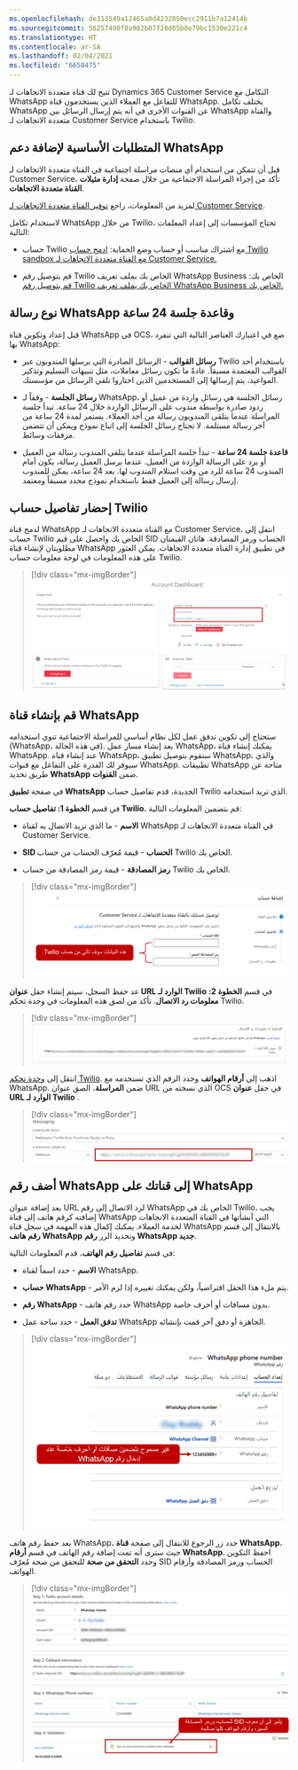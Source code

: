 ```yaml
---
ms.openlocfilehash: de313549a12465a0d4232850ecc2911b7a12414b
ms.sourcegitcommit: 58257490f8a982b07f28d85b8e79bc1530e221c4
ms.translationtype: HT
ms.contentlocale: ar-SA
ms.lasthandoff: 02/04/2021
ms.locfileid: "6658475"
---
```

تتيح لك قناة متعددة الاتجاهات لـ Dynamics 365 Customer Service التكامل مع WhatsApp للتفاعل مع العملاء الذين يستخدمون قناة WhatsApp. يختلف تكامل WhatsApp عن القنوات الأخرى في أنه يتم إرسال الرسائل بين WhatsApp والقناة متعددة الاتجاهات لـ Customer Service باستخدام Twilio.

## <a name="prerequisites-for-adding-whatsapp-support"></a>المتطلبات الأساسية لإضافة دعم WhatsApp

قبل أن تتمكن من استخدام أي منصات مراسلة اجتماعية في القناة متعددة الاتجاهات لـ Customer Service، تأكد من إجراء المراسلة الاجتماعية من خلال صفحة **إدارة مثيلات القناة متعددة الاتجاهات**.

لمزيد من المعلومات، راجع [توفير القناة متعددة الاتجاهات لـ Customer Service](https://docs.microsoft.com/dynamics365/omnichannel/administrator/omnichannel-provision-license#provision-omnichannel-for-customer-service-application/?azure-portal=true).

لاستخدام تكامل WhatsApp من خلال Twilio، تحتاج المؤسسات إلى إعداد المعلمات التالية:

- حساب Twilio مع اشتراك مناسب أو حساب وضع الحماية: [ادمج حساب Twilio sandbox مع القناة متعددة الاتجاهات لـ Customer Service.](https://docs.microsoft.com/dynamics365/omnichannel/administrator/configure-whatsapp-channel#integrate-a-twilio-sandbox-account-with-omnichannel-for-customer-service/?azure-portal=true)

- قم بتوصيل رقم Twilio الخاص بك بملف تعريف WhatsApp Business الخاص بك: [قم بتوصيل رقم Twilio الخاص بك بملف تعريف WhatsApp Business الخاص بك.](https://www.twilio.com/docs/whatsapp/tutorial/connect-number-business-profile/?azure-portal=true)

## <a name="whatsapp-message-type-and-24-hours-session-rule"></a>نوع رسالة WhatsApp وقاعدة جلسة 24 ساعة

قبل إعداد وتكوين قناة WhatsApp في OCS، ضع في اعتبارك العناصر التالية التي تنفرد بها WhatsApp:

- **رسائل القوالب** - الرسائل الصادرة التي يرسلها المندوبون عبر Twilio باستخدام أحد القوالب المعتمدة مسبقاً. عادةً ما تكون رسائل معاملات، مثل تنبيهات التسليم وتذكير المواعيد، يتم إرسالها إلى المستخدمين الذين اختاروا تلقي الرسائل من مؤسستك.

- **رسائل الجلسة** - وفقاً لـ WhatsApp، رسائل الجلسة هي رسائل واردة من عميل أو ردود صادرة بواسطة مندوب على الرسائل الواردة خلال 24 ساعة. تبدأ جلسة المراسلة عندما يتلقى المندوبون رسالة من أحد العملاء. يستمر لمدة 24 ساعة من آخر رسالة مستلمة. لا تحتاج رسائل الجلسة إلى اتباع نموذج ويمكن أن تتضمن مرفقات وسائط.

- **قاعدة جلسة 24 ساعة** - تبدأ جلسة المراسلة عندما يتلقى المندوب رسالة من العميل أو يرد على الرسالة الواردة من العميل. عندما يرسل العميل رسالة، يكون أمام المندوب 24 ساعة للرد من وقت استلام المندوب لها. بعد 24 ساعة، يمكن للمندوب إرسال رسالة إلى العميل فقط باستخدام نموذج محدد مسبقاً ومعتمد.

## <a name="fetch-twilio-account-details"></a>إحضار تفاصيل حساب Twilio

لدمج قناة WhatsApp مع القناة متعددة الاتجاهات لـ Customer Service، انتقل إلى حساب Twilio الخاص بك واحصل على قيم SID الحساب ورمز المصادقة. هاتان القيمتان مطلوبتان لإنشاء قناة WhatsApp في تطبيق إدارة القناة متعددة الاتجاهات. يمكن العثور على هذه المعلومات في لوحة معلومات حساب Twilio.

> [!div class="mx-imgBorder"]
> [![لقطة شاشة لـ SID الحساب ورمز المصادقة في لوحة معلومات الحساب.](../media/03-02.png)](../media/03-02.png#lightbox)

## <a name="create-a-whatsapp-channel"></a>قم بإنشاء قناة WhatsApp

ستحتاج إلى تكوين تدفق عمل لكل نظام أساسي للمراسلة الاجتماعية تنوي استخدامه (WhatsApp، في هذه الحالة). بعد إنشاء مسار عمل WhatsApp، يمكنك إنشاء قناة WhatsApp. عند إنشاء قناة WhatsApp، ستقوم بتوصيل تطبيق WhatsApp، والذي سيوفر لك القدرة على التفاعل مع قنوات WhatsApp. تطبيقات WhatsApp متاحة عن طريق تحديد **WhatsApp** ضمن **القنوات**.

في صفحة **تطبيق WhatsApp** الجديدة، قدم تفاصيل حساب Twilio الذي تريد استخدامه.

في قسم **الخطوة 1: تفاصيل حساب Twilio**، قم بتضمين المعلومات التالية:

- **الاسم** - ما الذي تريد الاتصال به لقناة WhatsApp في القناة متعددة الاتجاهات لـ Customer Service.

- **SID الحساب** - قيمة مُعرّف الحساب من حساب Twilio الخاص بك.

- **رمز المصادقة** - قيمة رمز المصادقة من حساب Twilio الخاص بك.

> [!div class="mx-imgBorder"]
> [![لقطة شاشة لـ SID الحساب ورمز المصادقة من حساب Twilio.](../media/5-1.png)](../media/5-1.png#lightbox)

عد حفظ السجل، سيتم إنشاء حقل **عنوان URL الوارد لـ Twilio** في قسم **الخطوة 2: معلومات رد الاتصال**. تأكد من لصق هذه المعلومات في وحدة تحكم Twilio.

> [!div class="mx-imgBorder"]
> [![لقطة شاشة لعنوان URL الوارد لـ Twilio.](../media/5-2.png)](../media/5-2.png#lightbox)

انتقل إلى [وحدة تحكم Twilio](http://www.twilio.com/console/?azure-portal=true). اذهب إلى **أرقام الهواتف** وحدد الرقم الذي تستخدمه مع WhatsApp. ضمن **المراسلة**، الصق عنوان URL الذي نسخته من OCS في حقل **عنوان URL الوارد لـ Twilio** .

> [!div class="mx-imgBorder"]
> [![لقطة شاشة لعنوان URL الذي تم لصقه من OCS في حقل عنوان URL الوارد لـ Twilio.](../media/5-3.png)](../media/5-3.png#lightbox)

## <a name="add-the-whatsapp-number-to-your-whatsapp-channel"></a>أضف رقم WhatsApp إلى قناتك على WhatsApp

بعد إضافة عنوان URL لرد الاتصال إلى رقم WhatsApp الخاص بك في Twilio، يجب إضافته كرقم هاتف إلى قناة WhatsApp التي أنشأتها في القناة المتعددة الاتجاهات لخدمة العملاء. يمكنك إكمال هذه المهمة في سجل قناة WhatsApp بالانتقال إلى قسم **رقم هاتف WhatsApp** وتحديد الزر **رقم WhatsApp جديد**.

في قسم **تفاصيل رقم الهاتف**، قدم المعلومات التالية:

- **الاسم** - حدد اسماً لقناة WhatsApp.

- **حساب WhatsApp** - يتم ملء هذا الحقل افتراضياً، ولكن يمكنك تغييره إذا لزم الأمر.

- **رقم WhatsApp** - حدد رقم هاتف WhatsApp بدون مسافات أو أحرف خاصة.

- **تدفق العمل** - حدد ساحة عمل WhatsApp الجاهزة أو دفق آخر قمت بإنشائه.

> [!div class="mx-imgBorder"]
> [![لقطة شاشة لرقم WhatsApp بدون مسافات.](../media/5-4.png)](../media/5-4.png#lightbox)

بعد حفظ رقم هاتف WhatsApp، حدد زر الرجوع للانتقال إلى صفحة **قناة WhatsApp**، حيث سترى أنه تمت إضافة رقم الهاتف في قسم **أرقام WhatsApp**. احفظ التكوين وحدد **التحقق من صحة** للتحقق من صحة مُعرّف SID الحساب ورمز المصادقة وأرقام الهواتف.

> [!div class="mx-imgBorder"]
> [![لقطة شاشة للتحقق من صحة مُعرّف SID الحساب للحساب ورمز المصادقة وأرقام الهواتف.](../media/5-5.png)](../media/5-5.png#lightbox)
